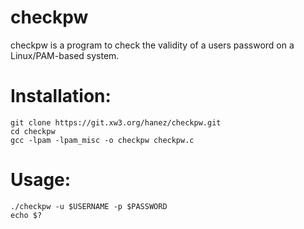 # checkpw

checkpw is a program to check the validity of a users password on a Linux/PAM-based system.

# Installation:

```
git clone https://git.xw3.org/hanez/checkpw.git
cd checkpw
gcc -lpam -lpam_misc -o checkpw checkpw.c
```

# Usage:

```
./checkpw -u $USERNAME -p $PASSWORD
echo $?
```

